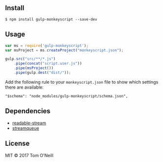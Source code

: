 ## Install

```
$ npm install gulp-monkeyscript --save-dev
```


## Usage

```js
var ms = require('gulp-monkeyscript');
var msProject = ms.createProject("monkeyscript.json");

gulp.src("src/**/*.js")
	.pipe(concat("script.user.js"))
    .pipe(msProject())
	.pipe(gulp.dest("dist/"));

```

Add the following rule to your `monkeyscript.json` file to show which settings there are available:

```
"$schema": "node_modules/gulp-monkeyscript/schema.json",
```

## Dependencies
- <a href="https://www.npmjs.com/package/readable-stream">readable-stream</a>
- <a href="https://www.npmjs.com/package/streamqueue">streamqueue</a>


## License

MIT © 2017 Tom O'Neill
